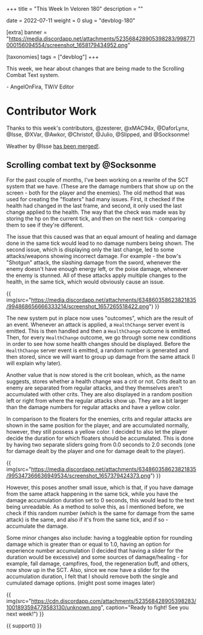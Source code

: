 +++
title = "This Week In Veloren 180"
description = ""

date = 2022-07-11
weight = 0
slug = "devblog-180"

[extra]
banner = "https://media.discordapp.net/attachments/523568428905398283/998771000156094554/screenshot_1658179434952.png"

[taxonomies]
tags = ["devblog"]
+++

This week, we hear about changes that are being made to the Scrolling Combat
Text system.

\- AngelOnFira, TWiV Editor

# Contributor Work

Thanks to this week's contributors, @zesterer, @xMAC94x, @DaforLynx, @Isse,
@XVar, @Awkor, @Christof, @Julio, @Slipped, and @Socksonme!

Weather by @Isse [has been merged!](https://gitlab.com/veloren/veloren/-/merge_requests/3183/).

## Scrolling combat text by @Socksonme

For the past couple of months, I've been working on a rewrite of the SCT system
that we have. (These are the damage numbers that show up on the screen - both
for the player and the enemies). The old method that was used for creating the
"floaters" had many issues. First, it checked if the health had changed in the
last frame, and second, it only used the last change applied to the health. The
way that the check was made was by storing the hp on the current tick, and then
on the next tick - comparing them to see if they're different.

The issue that this caused was that an equal amount of healing and damage done
in the same tick would lead to no damage numbers being shown. The second issue,
which is displaying only the last change, led to some attacks/weapons showing
incorrect damage. For example - the bow's "Shotgun" attack, the slashing damage
from the sword, whenever the enemy doesn't have enough energy left, or the poise
damage, whenever the enemy is stunned. All of these attacks apply multiple
changes to the health, in the same tick, which would obviously cause an issue.

{{
  img(src="https://media.discordapp.net/attachments/634860358623821835/994868656666333214/screenshot_1657265518422.png")
}}

The new system put in place now uses "outcomes", which are the result of an
event. Whenever an attack is applied, a `HealthChange` server event is emitted.
This is then handled and then a `HealthChange` outcome is emitted. Then, for
every `HealthChange` outcome, we go through some new conditions in order to see
how some health changes should be displayed. Before the `HealthChange` server
event is emitted, a random number is generated and then stored, since we will
want to group up damage from the same attack (I will explain why later).

Another value that is now stored is the crit boolean, which, as the name
suggests, stores whether a health change was a crit or not. Crits dealt to an
enemy are separated from regular attacks, and they themselves aren't accumulated
with other crits. They are also displayed in a random position left or right
from where the regular attacks show up. They are a bit larger than the damage
numbers for regular attacks and have a yellow color.

In comparison to the floaters for the enemies, crits and regular attacks are
shown in the same position for the player, and are accumulated normally,
however, they still possess a yellow color. I decided to also let the player
decide the duration for which floaters should be accumulated. This is done by
having two separate sliders going from 0.0 seconds to 2.0 seconds (one for
damage dealt by the player and one for damage dealt to the player).

{{
  img(src="https://media.discordapp.net/attachments/634860358623821835/995347366636949534/screenshot_1657379424373.png")
}}

However, this poses another small issue, which is that, if you have damage from
the same attack happening in the same tick, while you have the damage
accumulation duration set to 0 seconds, this would lead to the text being
unreadable. As a method to solve this, as I mentioned before, we check if this
random number (which is the same for damage from the same attack) is the same,
and also if it's from the same tick, and if so - accumulate the damage.

Some minor changes also include: having a toggleable option for rounding damage
which is greater than or equal to 1.0, having an option for experience number
accumulation (I decided that having a slider for the duration would be
excessive) and some sources of damage/healing - for example, fall damage,
campfires, food, the regeneration buff, and others, now show up in the SCT.
Also, since we now have a slider for the accumulation duration, I felt that I
should remove both the single and cumulated damage options. (might post some
images later)

{{
  img(src="https://cdn.discordapp.com/attachments/523568428905398283/1001893594778583130/unknown.png",
  caption="Ready to fight! See you next week!")
}}

{{ support() }}
